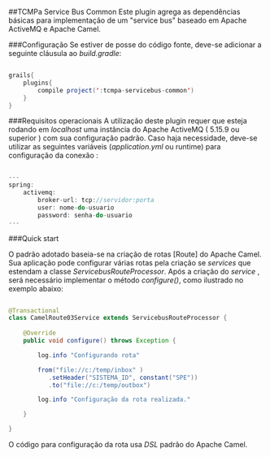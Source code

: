 ##TCMPa Service Bus Common
Este plugin agrega as dependências básicas para implementação de um "service bus" baseado em Apache ActiveMQ e Apache Camel.

###Configuração
Se estiver de posse do código fonte, deve-se adicionar a seguinte cláusula ao *build.gradle*:

```java

grails{
    plugins{
        compile project(':tcmpa-servicebus-common')
    }
}

```

###Requisitos operacionais
A utilização deste plugin requer que esteja rodando em _localhost_ uma instância do Apache ActiveMQ ( 5.15.9 ou superior ) com sua configuração padrão.
Caso haja necessidade, deve-se utilizar as seguintes variáveis (_application.yml_ ou runtime) para configuração da conexão :

```java

---
spring:
    activemq:
        broker-url: tcp://servidor:porta
        user: nome-do-usuario
        password: senha-do-usuario
---

```

###Quick start

O padrão adotado baseia-se na criação de rotas [Route] do Apache Camel. Sua aplicação pode configurar várias rotas pela 
criação se _services_ que estendam a classe _ServicebusRouteProcessor_. Após a criação do _service_ , será necessário 
implementar o método _configure()_, como ilustrado no exemplo abaixo:

```java

@Transactional
class CamelRoute03Service extends ServicebusRouteProcessor {
    
    @Override
    public void configure() throws Exception {

        log.info "Configurando rota"

        from("file://c:/temp/inbox" )
           .setHeader("SISTEMA_ID", constant("SPE"))                
           .to("file://c:/temp/outbox")

        log.info "Configuração da rota realizada."

    }

}

```

O código para configuração da rota usa _DSL_ padrão do Apache Camel.